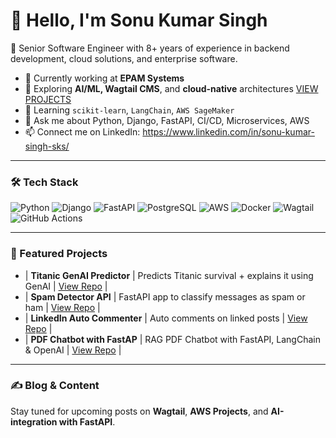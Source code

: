 # 👋 Hello, I'm Sonu Kumar Singh

🚀 Senior Software Engineer with 8+ years of experience in backend development, cloud solutions, and enterprise software.

- 🔭 Currently working at **EPAM Systems**
- 🌱 Exploring **AI/ML, Wagtail CMS**, and **cloud-native** architectures [VIEW PROJECTS](https://github.com/sonu-kumar-singh-04/genai-ml-portfolio)
- 🧠 Learning `scikit-learn`, `LangChain`, `AWS SageMaker`
- 💬 Ask me about Python, Django, FastAPI, CI/CD, Microservices, AWS
- 📫 Connect me on LinkedIn: https://www.linkedin.com/in/sonu-kumar-singh-sks/

---

### 🛠️ Tech Stack

![Python](https://img.shields.io/badge/Python-3776AB?style=flat&logo=python&logoColor=white)
![Django](https://img.shields.io/badge/Django-092E20?style=flat&logo=django&logoColor=white)
![FastAPI](https://img.shields.io/badge/FastAPI-009688?style=flat&logo=fastapi&logoColor=white)
![PostgreSQL](https://img.shields.io/badge/PostgreSQL-4169E1?style=flat&logo=postgresql&logoColor=white)
![AWS](https://img.shields.io/badge/AWS-FF9900?style=flat&logo=amazonaws&logoColor=white)
![Docker](https://img.shields.io/badge/Docker-2496ED?style=flat&logo=docker&logoColor=white)
![Wagtail](https://img.shields.io/badge/Wagtail-43B1B1?style=flat&logo=wagtail&logoColor=white)
![GitHub Actions](https://img.shields.io/badge/GitHub_Actions-2088FF?style=flat&logo=github-actions&logoColor=white)

---

### 📌 Featured Projects

- | **Titanic GenAI Predictor** | Predicts Titanic survival + explains it using GenAI | [View Repo](https://github.com/sonu-kumar-singh-04/titanic-genai-app) |
- | **Spam Detector API** | FastAPI app to classify messages as spam or ham | [View Repo](https://github.com/sonu-kumar-singh-04/titanic-genai-app) |
- | **LinkedIn Auto Commenter** | Auto comments on linked posts | [View Repo](https://github.com/sonu-kumar-singh-04/linkedin-auto-commenter) |
- | **PDF Chatbot with FastAP** | RAG PDF Chatbot with FastAPI, LangChain & OpenAI | [View Repo](https://github.com/sonu-kumar-singh-04/rag-pdf-chatbot) |

---

### ✍️ Blog & Content

Stay tuned for upcoming posts on **Wagtail**, **AWS Projects**, and **AI-integration with FastAPI**.

